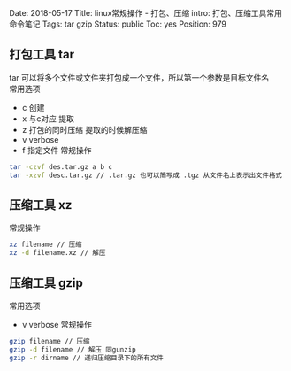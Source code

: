 Date: 2018-05-17
Title: linux常规操作 - 打包、压缩
intro: 打包、压缩工具常用命令笔记
Tags: tar gzip
Status: public
Toc: yes
Position: 979

## 打包工具 tar
tar 可以将多个文件或文件夹打包成一个文件，所以第一个参数是目标文件名  
常用选项  
- c 创建
- x 与c对应 提取
- z 打包的同时压缩 提取的时候解压缩
- v verbose
- f 指定文件
常规操作
```bash
tar -czvf des.tar.gz a b c
tar -xzvf desc.tar.gz // .tar.gz 也可以简写成 .tgz 从文件名上表示出文件格式
```

## 压缩工具 xz
常规操作
```bash
xz filename // 压缩
xz -d filename.xz // 解压
```

## 压缩工具 gzip
常用选项  
- v verbose
常规操作  
```bash
gzip filename // 压缩
gzip -d filename // 解压 同gunzip
gzip -r dirname // 递归压缩目录下的所有文件
```
